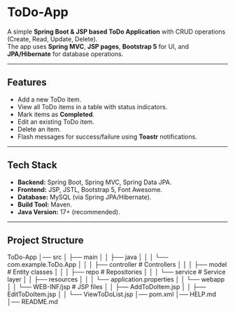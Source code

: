 # ToDo-App

A simple **Spring Boot & JSP based ToDo Application** with CRUD operations (Create, Read, Update, Delete).  
The app uses **Spring MVC**, **JSP pages**, **Bootstrap 5** for UI, and **JPA/Hibernate** for database operations.

---

## **Features**
- Add a new ToDo item.
- View all ToDo items in a table with status indicators.
- Mark items as **Completed**.
- Edit an existing ToDo item.
- Delete an item.
- Flash messages for success/failure using **Toastr** notifications.

---

## **Tech Stack**
- **Backend:** Spring Boot, Spring MVC, Spring Data JPA.
- **Frontend:** JSP, JSTL, Bootstrap 5, Font Awesome.
- **Database:** MySQL (via Spring JPA/Hibernate).
- **Build Tool:** Maven.
- **Java Version:** 17+ (recommended).

---

## **Project Structure**
ToDo-App
│── src
│ ├── main
│ │ ├── java
│ │ │ └── com.example.ToDo.App
│ │ │ ├── controller # Controllers
│ │ │ ├── model # Entity classes
│ │ │ ├── repo # Repositories
│ │ │ └── service # Service layer
│ │ ├── resources
│ │ │ └── application.properties
│ │ └── webapp
│ │ └── WEB-INF/jsp # JSP files
│ │ ├── AddToDoItem.jsp
│ │ ├── EditToDoItem.jsp
│ │ └── ViewToDoList.jsp
│── pom.xml
│── HELP.md
│── README.md



